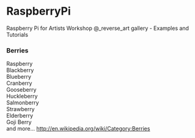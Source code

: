 RaspberryPi
===========

Raspberry Pi for Artists Workshop @_reverse_art gallery - Examples and Tutorials


### Berries
Raspberry <br/>
Blackberry <br/>
Blueberry <br/>
Cranberry <br/>
Gooseberry <br/>
Huckleberry <br/>
Salmonberry <br/>
Strawberry <br/>
Elderberry <br/>
Goji Berry <br/>
and more... http://en.wikipedia.org/wiki/Category:Berries